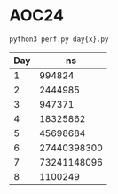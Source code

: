 # AOC24

`python3 perf.py day{x}.py`

| Day |   ns    |
|-----|---------|
|  1  |  994824   |
|  2  |  2444985  |
|  3  |  947371   |
|  4  | 18325862  |
|  5  | 45698684  |
|  6  | 27440398300 |
|  7  | 73241148096 |
|  8  | 1100249 |